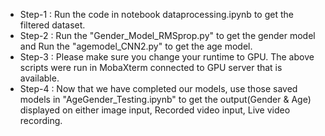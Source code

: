 * Step-1 : Run the code in notebook dataprocessing.ipynb to get the filtered dataset.
* Step-2 : Run the "Gender_Model_RMSprop.py" to get the gender model and Run the "agemodel_CNN2.py" to get the age model.
* Step-3 : Please make sure you change your runtime to GPU. The above scripts were run in MobaXterm connected to GPU server that is available.
* Step-4 : Now that we have completed our models, use those saved models in "AgeGender_Testing.ipynb" to get the output(Gender & Age) displayed on either image input, Recorded video input, Live video recording.
